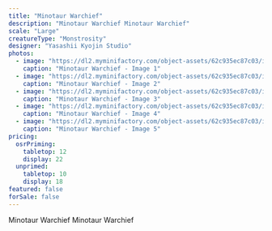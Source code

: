 ```yaml
---
title: "Minotaur Warchief"
description: "Minotaur Warchief Minotaur Warchief"
scale: "Large"
creatureType: "Monstrosity"
designer: "Yasashii Kyojin Studio"
photos:
  - image: "https://dl2.myminifactory.com/object-assets/62c935ec87c03/images/720X720-minotaur-boss-bob-ps.jpg"
    caption: "Minotaur Warchief - Image 1"
  - image: "https://dl2.myminifactory.com/object-assets/62c935ec87c03/images/720X720-minotaur-boss-5.jpg"
    caption: "Minotaur Warchief - Image 2"
  - image: "https://dl2.myminifactory.com/object-assets/62c935ec87c03/images/720X720-minotaur-boss-1.jpg"
    caption: "Minotaur Warchief - Image 3"
  - image: "https://dl2.myminifactory.com/object-assets/62c935ec87c03/images/230X230-img-20240324-231532-803.tdf_6607acb36b2012.88222026-6607acf3014ba.jpg"
    caption: "Minotaur Warchief - Image 4"
  - image: "https://dl2.myminifactory.com/object-assets/62c935ec87c03/images/230X230-img-20240324-231532-867.tdf_6607acb4129a45.10032388-6607acf3c00b9.jpg"
    caption: "Minotaur Warchief - Image 5"
pricing:
  osrPriming:
    tabletop: 12
    display: 22
  unprimed:
    tabletop: 10
    display: 18
featured: false
forSale: false
---
```


Minotaur Warchief Minotaur Warchief